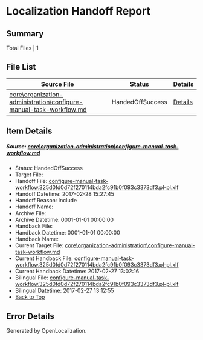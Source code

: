 # <a name='report-top'></a> Localization Handoff Report

## Summary
 Total Files | 1

## File List
 Source File | Status | Details 
 ----------- | ------ | ------- 
 [core\organization-administration\configure-manual-task-workflow.md](https://github.com/OpenLocalizationTestOrg/AX-Docs-Sandbox/blob/741bf8e7beb589fc4d3b3f461e42cde6c41d8f01/core/organization-administration/configure-manual-task-workflow.md) | HandedOffSuccess | [Details](#a97a5783c836155e2445ff883f7cfc63e2707b13109)

## Item Details
##### <a name='a97a5783c836155e2445ff883f7cfc63e2707b13109'></a> Source: [core\organization-administration\configure-manual-task-workflow.md](https://github.com/OpenLocalizationTestOrg/AX-Docs-Sandbox/blob/741bf8e7beb589fc4d3b3f461e42cde6c41d8f01/core/organization-administration/configure-manual-task-workflow.md)
* Status: HandedOffSuccess
* Target File: 
* Handoff File: [configure-manual-task-workflow.325d0fd0d72f270114bda2fc91b0f093c3373df3.pl-pl.xlf](https://github.com/OpenLocalizationTestOrg/AX-Docs-Sandbox.handoff/blob/5453f22f614520bba365b1403e8a3e5af42d8fa0/ol-handoff/OpenLocalizationTestOrg/AX-Docs-Sandbox.pl-pl/master/basic/configure-manual-task-workflow.325d0fd0d72f270114bda2fc91b0f093c3373df3.pl-pl.xlf)
* Handoff Datetime: 2017-02-28 15:27:45
* Handoff Reason: Include
* Handoff Name: 
* Archive File: 
* Archive Datetime: 0001-01-01 00:00:00
* Handback File: 
* Handback Datetime: 0001-01-01 00:00:00
* Handback Name: 
* Current Target File: [core\organization-administration\configure-manual-task-workflow.md](https://github.com/OpenLocalizationTestOrg/AX-Docs-Sandbox.pl-pl/blob/d4c806871dfbc47f8604752ad32bcf1fd5451565/core/organization-administration/configure-manual-task-workflow.md)
* Current Handback File: [configure-manual-task-workflow.325d0fd0d72f270114bda2fc91b0f093c3373df3.pl-pl.xlf](https://github.com/OpenLocalizationTestOrg/AX-Docs-Sandbox.handback/blob/9776769612fd3ccef518e814b2c1387d92fc6c8d/ol-handback/OpenLocalizationTestOrg/AX-Docs-Sandbox.pl-pl/master/basic/configure-manual-task-workflow.325d0fd0d72f270114bda2fc91b0f093c3373df3.pl-pl.xlf)
* Current Handback Datetime: 2017-02-27 13:02:16
* Bilingual File: [configure-manual-task-workflow.325d0fd0d72f270114bda2fc91b0f093c3373df3.pl-pl.xlf](https://github.com/OpenLocalizationTestOrg/AX-Docs-Sandbox.handback/blob/9776769612fd3ccef518e814b2c1387d92fc6c8d/ol-handback/OpenLocalizationTestOrg/AX-Docs-Sandbox.pl-pl/master/basic/configure-manual-task-workflow.325d0fd0d72f270114bda2fc91b0f093c3373df3.pl-pl.xlf)
* Bilingual Datetime: 2017-02-27 13:12:55
* [Back to Top](#report-top)


## Error Details

Generated by OpenLocalization.
